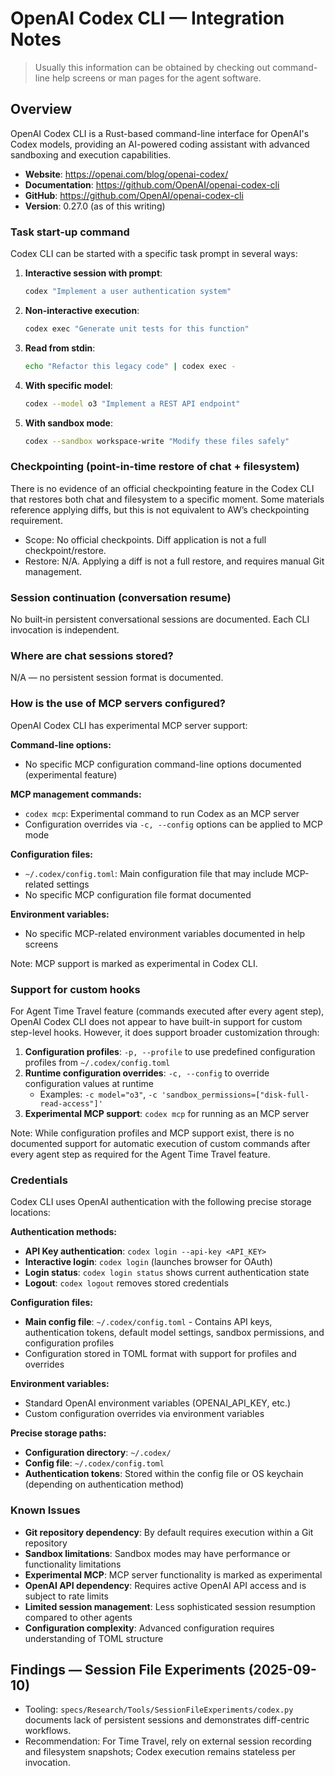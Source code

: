 # OpenAI Codex CLI — Integration Notes

> Usually this information can be obtained by checking out command-line help screens or man pages for the agent software.

## Overview

OpenAI Codex CLI is a Rust-based command-line interface for OpenAI's Codex models, providing an AI-powered coding assistant with advanced sandboxing and execution capabilities.

- **Website**: <https://openai.com/blog/openai-codex/>
- **Documentation**: <https://github.com/OpenAI/openai-codex-cli>
- **GitHub**: <https://github.com/OpenAI/openai-codex-cli>
- **Version**: 0.27.0 (as of this writing)

### Task start-up command

Codex CLI can be started with a specific task prompt in several ways:

1. **Interactive session with prompt**:

   ```bash
   codex "Implement a user authentication system"
   ```

2. **Non-interactive execution**:

   ```bash
   codex exec "Generate unit tests for this function"
   ```

3. **Read from stdin**:

   ```bash
   echo "Refactor this legacy code" | codex exec -
   ```

4. **With specific model**:

   ```bash
   codex --model o3 "Implement a REST API endpoint"
   ```

5. **With sandbox mode**:
   ```bash
   codex --sandbox workspace-write "Modify these files safely"
   ```

### Checkpointing (point-in-time restore of chat + filesystem)

There is no evidence of an official checkpointing feature in the Codex CLI that restores both chat and filesystem to a specific moment. Some materials reference applying diffs, but this is not equivalent to AW’s checkpointing requirement.

- Scope: No official checkpoints. Diff application is not a full checkpoint/restore.
- Restore: N/A. Applying a diff is not a full restore, and requires manual Git management.

### Session continuation (conversation resume)

No built‑in persistent conversational sessions are documented. Each CLI invocation is independent.

### Where are chat sessions stored?

N/A — no persistent session format is documented.

### How is the use of MCP servers configured?

OpenAI Codex CLI has experimental MCP server support:

**Command-line options:**

- No specific MCP configuration command-line options documented (experimental feature)

**MCP management commands:**

- `codex mcp`: Experimental command to run Codex as an MCP server
- Configuration overrides via `-c, --config` options can be applied to MCP mode

**Configuration files:**

- `~/.codex/config.toml`: Main configuration file that may include MCP-related settings
- No specific MCP configuration file format documented

**Environment variables:**

- No specific MCP-related environment variables documented in help screens

Note: MCP support is marked as experimental in Codex CLI.

### Support for custom hooks

For Agent Time Travel feature (commands executed after every agent step), OpenAI Codex CLI does not appear to have built-in support for custom step-level hooks. However, it does support broader customization through:

1. **Configuration profiles**: `-p, --profile` to use predefined configuration profiles from `~/.codex/config.toml`
2. **Runtime configuration overrides**: `-c, --config` to override configuration values at runtime
   - Examples: `-c model="o3"`, `-c 'sandbox_permissions=["disk-full-read-access"]'`
3. **Experimental MCP support**: `codex mcp` for running as an MCP server

Note: While configuration profiles and MCP support exist, there is no documented support for automatic execution of custom commands after every agent step as required for the Agent Time Travel feature.

### Credentials

Codex CLI uses OpenAI authentication with the following precise storage locations:

**Authentication methods:**

- **API Key authentication**: `codex login --api-key <API_KEY>`
- **Interactive login**: `codex login` (launches browser for OAuth)
- **Login status**: `codex login status` shows current authentication state
- **Logout**: `codex logout` removes stored credentials

**Configuration files:**

- **Main config file**: `~/.codex/config.toml` - Contains API keys, authentication tokens, default model settings, sandbox permissions, and configuration profiles
- Configuration stored in TOML format with support for profiles and overrides

**Environment variables:**

- Standard OpenAI environment variables (OPENAI_API_KEY, etc.)
- Custom configuration overrides via environment variables

**Precise storage paths:**

- **Configuration directory**: `~/.codex/`
- **Config file**: `~/.codex/config.toml`
- **Authentication tokens**: Stored within the config file or OS keychain (depending on authentication method)

### Known Issues

- **Git repository dependency**: By default requires execution within a Git repository
- **Sandbox limitations**: Sandbox modes may have performance or functionality limitations
- **Experimental MCP**: MCP server functionality is marked as experimental
- **OpenAI API dependency**: Requires active OpenAI API access and is subject to rate limits
- **Limited session management**: Less sophisticated session resumption compared to other agents
- **Configuration complexity**: Advanced configuration requires understanding of TOML structure

## Findings — Session File Experiments (2025-09-10)

- Tooling: `specs/Research/Tools/SessionFileExperiments/codex.py` documents lack of persistent sessions and demonstrates diff-centric workflows.
- Recommendation: For Time Travel, rely on external session recording and filesystem snapshots; Codex execution remains stateless per invocation.
